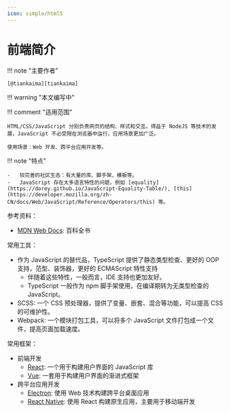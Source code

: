 ```yaml
---
icon: simple/html5
---
```


# 前端简介

!!! note "主要作者"

    [@tiankaima][tiankaima]

!!! warning "本文编写中"

!!! comment "适用范围"

    HTML/CSS/JavaScript 分别负责网页的结构、样式和交互。得益于 NodeJS 等技术的发展，JavaScript 不必受限在浏览器中运行，应用场景更加广泛。

    使用场景：Web 开发、跨平台应用开发等。

!!! note "特点"

    -   较完善的社区生态：有大量的库、脚手架、模板等。
    -   JavaScript 存在太多语言特性的问题，例如 [equality](https://dorey.github.io/JavaScript-Equality-Table/), [this](https://developer.mozilla.org/zh-CN/docs/Web/JavaScript/Reference/Operators/this) 等。

参考资料：

- [MDN Web Docs](https://developer.mozilla.org/zh-CN/docs/Web): 百科全书

常用工具：

- 作为 JavaScript 的替代品，TypeScript 提供了静态类型检查、更好的 OOP 支持，范型、装饰器，更好的 ECMAScript 特性支持
    - 伴随着这些特性，一般而言，IDE 支持也更加友好。
    - TypeScript 一般作为 npm 脚手架使用，在编译期转为无类型检查的 JavaScript。
- SCSS: 一个 CSS 预处理器，提供了变量、嵌套、混合等功能，可以提高 CSS 的可维护性。
- Webpack: 一个模块打包工具，可以将多个 JavaScript 文件打包成一个文件，提高页面加载速度。

常用框架：

- 前端开发
    - [React](https://react.dev/): 一个用于构建用户界面的 JavaScript 库
    - [Vue](https://cn.vuejs.org/): 一套用于构建用户界面的渐进式框架
- 跨平台应用开发
    - [Electron](https://www.electronjs.org/): 使用 Web 技术构建跨平台桌面应用
    - [React Native](https://reactnative.dev/): 使用 React 构建原生应用，主要用于移动端开发
